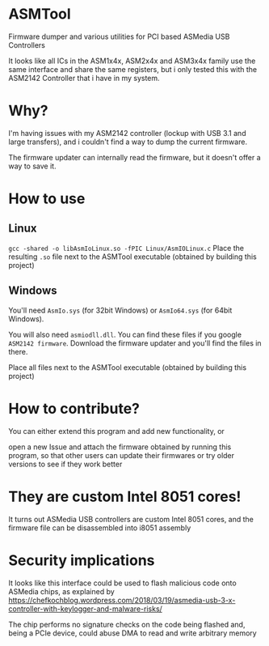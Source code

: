 # ASMTool
Firmware dumper and various utilities for PCI based ASMedia USB Controllers

It looks like all ICs in the ASM1x4x, ASM2x4x and ASM3x4x family use the same interface and share the same registers, but i only tested this with the ASM2142 Controller that i have in my system.

# Why?
I'm having issues with my ASM2142 controller (lockup with USB 3.1 and large transfers), and i couldn't find a way to dump the current firmware.

The firmware updater can internally read the firmware, but it doesn't offer a way to save it.

# How to use
## Linux
```gcc -shared -o libAsmIoLinux.so -fPIC Linux/AsmIOLinux.c```
Place the resulting `.so` file next to the ASMTool executable (obtained by building this project)

## Windows
You'll need `AsmIo.sys` (for 32bit Windows) or `AsmIo64.sys` (for 64bit Windows).

You will also need `asmiodll.dll`. You can find these files if you google `ASM2142 firmware`.
Download the firmware updater and you'll find the files in there.

Place all files next to the ASMTool executable (obtained by building this project)

# How to contribute?
You can either extend this program and add new functionality, or

open a new Issue and attach the firmware obtained by running this program, so that other users can update their firmwares or try older versions to see if they work better

# They are custom Intel 8051 cores!
It turns out ASMedia USB controllers are custom Intel 8051 cores, and the firmware file can be disassembled into i8051 assembly

# Security implications
It looks like this interface could be used to flash malicious code onto ASMedia chips, as explained by
https://chefkochblog.wordpress.com/2018/03/19/asmedia-usb-3-x-controller-with-keylogger-and-malware-risks/

The chip performs no signature checks on the code being flashed and, being a PCIe device, could abuse DMA to read and write arbitrary memory
